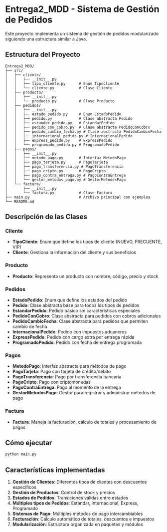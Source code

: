 # Entrega2_MDD - Sistema de Gestión de Pedidos

Este proyecto implementa un sistema de gestión de pedidos modularizado siguiendo una estructura similar a Java.

## Estructura del Proyecto

```
Entrega2_MDD/
├── src/
│   ├── cliente/
│   │   ├── __init__.py
│   │   ├── tipo_cliente.py      # Enum TipoCliente
│   │   └── cliente.py           # Clase Cliente
│   ├── producto/
│   │   ├── __init__.py
│   │   └── producto.py          # Clase Producto
│   ├── pedidos/
│   │   ├── __init__.py
│   │   ├── estado_pedido.py     # Enum EstadoPedido
│   │   ├── pedido.py            # Clase abstracta Pedido
│   │   ├── estandar_pedido.py   # EstandarPedido
│   │   ├── pedido_con_cobro.py  # Clase abstracta PedidoConCobro
│   │   ├── pedido_cambio_fecha.py # Clase abstracta PedidoCambioFecha
│   │   ├── internacional_pedido.py # InternacionalPedido
│   │   ├── express_pedido.py    # ExpressPedido
│   │   └── programado_pedido.py # ProgramadoPedido
│   ├── pagos/
│   │   ├── __init__.py
│   │   ├── metodo_pago.py       # Interfaz MetodoPago
│   │   ├── pago_tarjeta.py      # PagoTarjeta
│   │   ├── pago_transferencia.py # PagoTransferencia
│   │   ├── pago_cripto.py       # PagoCripto
│   │   ├── pago_contra_entrega.py # PagoContraEntrega
│   │   └── gestor_metodos_pago.py # GestorMetodosPago
│   └── factura/
│       ├── __init__.py
│       └── factura.py           # Clase Factura
├── main.py                      # Archivo principal con ejemplos
└── README.md
```

## Descripción de las Clases

### Cliente
- **TipoCliente**: Enum que define los tipos de cliente (NUEVO, FRECUENTE, VIP)
- **Cliente**: Gestiona la información del cliente y sus beneficios

### Producto
- **Producto**: Representa un producto con nombre, código, precio y stock

### Pedidos
- **EstadoPedido**: Enum que define los estados del pedido
- **Pedido**: Clase abstracta base para todos los tipos de pedidos
- **EstandarPedido**: Pedido básico sin características especiales
- **PedidoConCobro**: Clase abstracta para pedidos con cobros adicionales
- **PedidoCambioFecha**: Clase abstracta para pedidos que permiten cambio de fecha
- **InternacionalPedido**: Pedido con impuestos aduaneros
- **ExpressPedido**: Pedido con cargo extra por entrega rápida
- **ProgramadoPedido**: Pedido con fecha de entrega programada

### Pagos
- **MetodoPago**: Interfaz abstracta para métodos de pago
- **PagoTarjeta**: Pago con tarjeta de crédito/débito
- **PagoTransferencia**: Pago por transferencia bancaria
- **PagoCripto**: Pago con criptomonedas
- **PagoContraEntrega**: Pago al momento de la entrega
- **GestorMetodosPago**: Gestor para registrar y administrar métodos de pago

### Factura
- **Factura**: Maneja la facturación, cálculo de totales y procesamiento de pagos

## Cómo ejecutar

```bash
python main.py
```

## Características implementadas

1. **Gestión de Clientes**: Diferentes tipos de clientes con descuentos específicos
2. **Gestión de Productos**: Control de stock y precios
3. **Estados de Pedidos**: Transiciones válidas entre estados
4. **Múltiples tipos de Pedidos**: Estándar, Internacional, Express, Programado
5. **Sistemas de Pago**: Múltiples métodos de pago intercambiables
6. **Facturación**: Cálculo automático de totales, descuentos e impuestos
7. **Modularización**: Estructura organizada en paquetes y módulos
